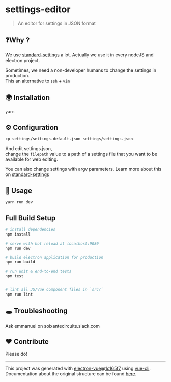 # settings-editor

> An editor for settings in JSON format

## ❓Why ?

We use [standard-settings](https://github.com/soixantecircuits/standard-settings) a lot.
Actually we use it in every nodeJS and electron project.

Sometimes, we need a non-developer humans to change the settings in production.  
This an alternative to `ssh` + `vim`

## 🌍 Installation

`yarn`


## ⚙ Configuration

```
cp settings/settings.default.json settings/settings.json
```

And edit settings.json,  
change the `filepath` value to a path of a settings file that you want
to be available for web editing.


You can also change settings with argv parameters.
Learn more about this on [standard-settings](https://github.com/soixantecircuits/standard-settings)




## 👋 Usage

```
yarn run dev
```

## Full Build Setup

``` bash
# install dependencies
npm install

# serve with hot reload at localhost:9080
npm run dev

# build electron application for production
npm run build

# run unit & end-to-end tests
npm test


# lint all JS/Vue component files in `src/`
npm run lint

```

## 🕳 Troubleshooting

Ask emmanuel on soixantecircuits.slack.com

## ❤️ Contribute

Please do!

---

This project was generated with [electron-vue](https://github.com/soixantecircuits/electron-vue)@[1c165f7](https://github.com/soixantecircuits/electron-vue/tree/1c165f7c5e56edaf48be0fbb70838a1af26bb015) using [vue-cli](https://github.com/vuejs/vue-cli). Documentation about the original structure can be found [here](https://soixantecircuits.gitbooks.io/electron-vue/content/index.html).
